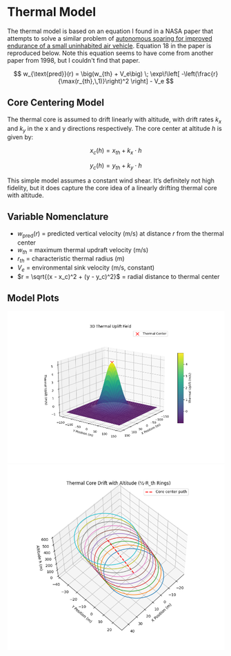# Thermal Model
The thermal model is based on an equation I found in a NASA paper that attempts to solve a similar problem of [autonomous soaring for improved endurance of a small uninhabited air vehicle](https://ntrs.nasa.gov/api/citations/20050041655/downloads/20050041655.pdf). Equation 18 in the paper is reproduced below. Note this equation seems to have come from another paper from 1998, but I couldn't find that paper.

$$
w_{\text{pred}}(r) = \big(w_{th} + V_e\big) \;
    \exp\!\left[ -\left(\frac{r}{\max(r_{th},\,1)}\right)^2 \right]
    - V_e
$$

## Core Centering Model
The thermal core is assumed to drift linearly with altitude, with drift rates $k_x$ and $k_y$ in the x and y directions respectively. The core center at altitude $h$ is given by:

$$
x_c(h) = x_{th} + k_x \cdot h
$$

$$
y_c(h) = y_{th} + k_y \cdot h
$$

This simple model assumes a constant wind shear. It’s definitely not high fidelity, but it does capture the core idea of a linearly drifting thermal core with altitude.

## Variable Nomenclature

- $w_{\text{pred}}(r)$ = predicted vertical velocity (m/s) at distance $r$ from the thermal center  
- $w_{th}$ = maximum thermal updraft velocity (m/s)  
- $r_{th}$ = characteristic thermal radius (m)  
- $V_e$ = environmental sink velocity (m/s, constant)  
- $r = \sqrt{(x - x_c)^2 + (y - y_c)^2}$ = radial distance to thermal center  

## Model Plots
![3D Thermal Plot](3d_thermal_uplift_field.png)  
![3D Thermal Core Drift Plot](3d_thermal_core_drift.png)
